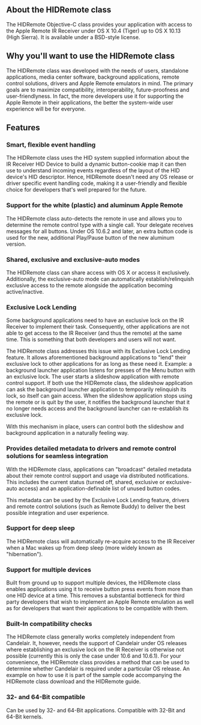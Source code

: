 ## About the HIDRemote class

The HIDRemote Objective-C class provides your application with access to the Apple Remote IR Receiver under OS X 10.4 (Tiger) up to OS X 10.13 (High Sierra). It is available under a BSD-style license.

## Why you'll want to use the HIDRemote class

The HIDRemote class was developed with the needs of users, standalone applications, media center software, background applications, remote control solutions, drivers and Apple Remote emulators in mind. The primary goals are to maximize compatibility, interoperability, future-proofness and user-friendlyness. In fact, the more developers use it for supporting the Apple Remote in their applications, the better the system-wide user experience will be for everyone.

## Features

### Smart, flexible event handling
The HIDRemote class uses the HID system supplied information about the IR Receiver HID Device to build a dynamic button-cookie map it can then use to understand incoming events regardless of the layout of the HID device's HID descriptor. Hence, HIDRemote doesn't need any OS release or driver specific event handling code, making it a user-friendly and flexible choice for developers that's well prepared for the future.

### Support for the white (plastic) and aluminum Apple Remote
The HIDRemote class auto-detects the remote in use and allows you to determine the remote control type with a single call. Your delegate receives messages for all buttons. Under OS 10.6.2 and later, an extra button code is used for the new, additional Play/Pause button of the new aluminum version.

### Shared, exclusive and exclusive-auto modes
The HIDRemote class can share access with OS X or access it exclusively. Additionally, the exclusive-auto mode can automatically establish/relinquish exclusive access to the remote alongside the application becoming active/inactive.

### Exclusive Lock Lending
Some background applications need to have an exclusive lock on the IR Receiver to implement their task. Consequently, other applications are not able to get access to the IR Receiver (and thus the remote) at the same time. This is something that both developers and users will not want.

The HIDRemote class addresses this issue with its Exclusive Lock Lending feature. It allows aforementioned background applications to "lend" their exclusive lock to other applications for as long as these need it. Example: a background launcher application listens for presses of the Menu button with an exclusive lock. The user starts a slideshow application with remote control support. If both use the HIDRemote class, the slideshow application can ask the background launcher application to temporarily relinquish its lock, so itself can gain access. When the slideshow application stops using the remote or is quit by the user, it notifies the background launcher that it no longer needs access and the background launcher can re-establish its exclusive lock.

With this mechanism in place, users can control both the slideshow and background application in a naturally feeling way.

### Provides detailed metadata to drivers and remote control solutions for seamless integration
With the HIDRemote class, applications can "broadcast" detailed metadata about their remote control support and usage via distributed notifications. This includes the current status (turned off, shared, exclusive or exclusive-auto access) and an application-definable list of unused button codes.

This metadata can be used by the Exclusive Lock Lending feature, drivers and remote control solutions (such as Remote Buddy) to deliver the best possible integration and user experience.

### Support for deep sleep
The HIDRemote class will automatically re-acquire access to the IR Receiver when a Mac wakes up from deep sleep (more widely known as "hibernation").

### Support for multiple devices
Built from ground up to support multiple devices, the HIDRemote class enables applications using it to receive button press events from more than one HID device at a time. This removes a substantial bottleneck for third party developers that wish to implement an Apple Remote emulation as well as for developers that want their applications to be compatible with them.

### Built-In compatibility checks
The HIDRemote class generally works completely independent from Candelair. It, however, needs the support of Candelair under OS releases where establishing an exclusive lock on the IR Receiver is otherwise not possible (currently this is only the case under 10.6 and 10.6.1). For your convenience, the HIDRemote class provides a method that can be used to determine whether Candelair is required under a particular OS release. An example on how to use it is part of the sample code accompanying the HIDRemote class download and the HIDRemote guide.

### 32- and 64-Bit compatible
Can be used by 32- and 64-Bit applications. Compatible with 32-Bit and 64-Bit kernels.
